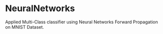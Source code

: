 # NeuralNetworks
Applied Multi-Class classifier using Neural Networks Forward Propagation on MNIST Dataset.
